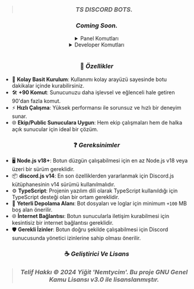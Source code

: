 > ### <p align="center"> ***TS DISCORD BOTS.*** </p> 
  ### <p align="center"> *Coming Soon.* </p> 
  
<details align="center">
<summary>Panel Komutları</summary>
<table align="center">
  <thead>
    <th>Komut & Sistem</th>
    <th>Resim</th>
  </thead>
<tbody>
  <tr>
  <td>Kullanıcı Panel</td><td><img src="https://cdn.discordapp.com/attachments/1163892206520770700/1322888066121338890/image.png?ex=67728305&is=67713185&hm=b7e922d97b250100bd1bd24f9690ae5eacb7e720d7777ea915660f1f517321c2&"alt="Setup Image" style="max-width: 100%;"></td>
</tr>
<tr>
<td>Özel Oda Panel</td><td><img src="https://cdn.discordapp.com/attachments/1163892206520770700/1322888242583834694/image.png?ex=6772832f&is=677131af&hm=f478109b5741526ed5be74a91c74cf7c6d5ac4ae12ed97f45a6c2f2412727fd1&" alt="Kısayol Panel" style="max-width: 100%;"></td>
</tr>
<tr>
<td>Rol Menu Panel</td><td><img src="https://cdn.discordapp.com/attachments/1163892206520770700/1322891110275612722/image.png?ex=677285da&is=6771345a&hm=f92234686755486963758b57abaaddf756464bb8b9abadac44acfb35ee5884ee&" alt="Kısayol Panel" style="max-width: 100%;"></td>
</tr>
<tr>
<td>Gorev Menu Panel</td><td><img src="https://cdn.discordapp.com/attachments/1163892206520770700/1322899968322965524/image.png?ex=67728e1a&is=67713c9a&hm=cfb45512d5d18af80ce1a06c8002a93341956774fa3b9b6f9607d5eb24f7a3fe&" alt="Kısayol Panel" style="max-width: 100%;"></td>
</tr>
</tbody>
</table>
</details>

<details align="center">
<summary>Developer Komutları</summary>
<table align="center">
  <thead>
    <th>Komut & Sistem</th>
    <th>Resim</th>
  </thead>
<tbody>
  <tr>
  <td>Setup</td><td><img src="/Nemtycim/ts-discord-bot/raw/main/images/setup.png"alt="Setup Image" style="max-width: 100%;"></td>
</tr>

</tbody>
</table>
</details>

#
### <p align="center"> 💎 *Özellikler* </p> 
- 🚀 **Kolay Basit Kurulum**: Kullanımı kolay arayüzü sayesinde botu dakikalar içinde kurabilirsiniz.  
- 🛠️ **+90 Komut**: Sunucunuzu daha işlevsel ve eğlenceli hale getiren 90'dan fazla komut.  
- ⚡ **Hızlı Çalışma**: Yüksek performansı ile sorunsuz ve hızlı bir deneyim sunar.  
- 🌐 **Ekip/Public Sunuculara Uygun**: Hem ekip çalışmaları hem de halka açık sunucular için ideal bir çözüm.
  
### <p align="center"> ❓ *Gereksinimler* </p>
- 🖥️ **Node.js v18+**: Botun düzgün çalışabilmesi için en az Node.js v18 veya üzeri bir sürüm gereklidir.  
- 📦 **discord.js v14**: En son özelliklerden yararlanmak için Discord.js kütüphanesinin v14 sürümü kullanılmalıdır.  
- ⚙️ **TypeScript**: Projenin yazılım dili olarak TypeScript kullanıldığı için TypeScript desteği olan bir ortam gereklidir.  
- 💾 **Yeterli Depolama Alanı**: Bot dosyaları ve loglar için minimum ` +100 ` MB boş alan önerilir.  
- 🌐 **İnternet Bağlantısı**: Botun sunucularla iletişim kurabilmesi için kesintisiz bir internet bağlantısı gereklidir.  
- 🛡️ **Gerekli İzinler**: Botun doğru şekilde çalışabilmesi için Discord sunucusunda yönetici izinlerine sahip olması önerilir.

### <p align="center"> ☕ *Geliştirici Ve Lisans* </p>
> ### <p align="center"> *Telif Hakkı © 2024 Yiğit 'Nemtycim'. Bu proje GNU Genel Kamu Lisansı v3.0 ile lisanslanmıştır.* </p> 
